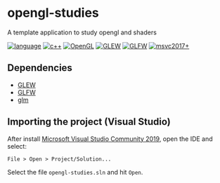 # opengl-studies

A template application to study opengl and shaders

[![language](https://img.shields.io/badge/language-c++-blue.svg)](https://isocpp.org)
[![c++](https://img.shields.io/badge/std-c++11-blue.svg)](https://isocpp.org/wiki/faq/cpp11)
[![OpenGL](https://img.shields.io/badge/OpenGL-4.1.0-green.svg)](https://www.opengl.org/)
[![GLEW](https://img.shields.io/badge/GLEW-2.1.0-green.svg)](http://glew.sourceforge.net/)
[![GLFW](https://img.shields.io/badge/GLFW-3.2-orange.svg)](https://www.glfw.org/)
[![msvc2017+](https://img.shields.io/badge/MSVC-2019+-ff69b4.svg)](https://visualstudio.microsoft.com/downloads)

## Dependencies

- [GLEW](http://glew.sourceforge.net/)
- [GLFW](https://www.glfw.org/)
- [glm](https://glm.g-truc.net/)

## Importing the project (Visual Studio)
After install [Microsoft Visual Studio Community 2019](https://visualstudio.microsoft.com/downloads), open the IDE and select:

```
File > Open > Project/Solution...
```

Select the file `opengl-studies.sln` and hit `Open`.
